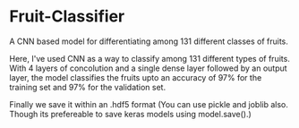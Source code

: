 # Fruit-Classifier
A CNN based model for differentiating among 131 different classes of fruits.

Here, I've used CNN as a way to classify among 131 different types of fruits. With 4 layers of concolution and a single dense layer followed by an output layer, the model classifies the fruits upto an accuracy of 97% for the training set and 97% for the validation set.

Finally we save it within an .hdf5 format (You can use pickle and joblib also. Though its prefereable to save keras models using model.save().)

